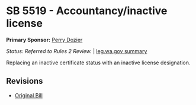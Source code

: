 # SB 5519 - Accountancy/inactive license
**Primary Sponsor:** [Perry Dozier](/person/leg/perry.dozier.md)

*Status: Referred to Rules 2 Review.* | [leg.wa.gov summary](https://app.leg.wa.gov/billsummary?BillNumber=5519&Year=2021)

Replacing an inactive certificate status with an inactive license designation.

## Revisions
* [Original Bill](1/)